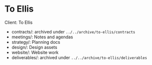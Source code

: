 # To Ellis
Client: To Ellis
 - contracts/: archived under `../../archive/to-ellis/contracts`
- meetings/: Notes and agendas
- strategy/: Planning docs
- design/: Design assets
- website/: Website work
 - deliverables/: archived under `../../archive/to-ellis/deliverables`
